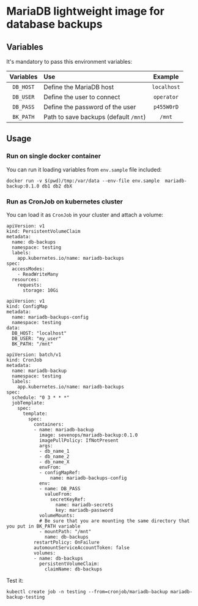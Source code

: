 # MariaDB lightweight image for database backups

## Variables
It's mandatory to pass this environment variables:

| Variables | Use                                   | Example     |
|:---------:|:--------------------------------------|:-----------:|
| `DB_HOST` | Define the MariaDB host               | `localhost` |
| `DB_USER` | Define the user to connect            | `operator`  |
| `DB_PASS` | Define the password of the user       | `p455W0rD`  |
| `BK_PATH` | Path to save backups (default `/mnt`) | `/mnt`      |

## Usage

### Run on single docker container
You can run it loading variables from `env.sample` file included:
```
docker run -v $(pwd)/tmp:/var/data --env-file env.sample  mariadb-backup:0.1.0 db1 db2 dbX
```

### Run as CronJob on kubernetes cluster
You can load it as `CronJob` in your cluster and attach a volume:  

```
apiVersion: v1
kind: PersistentVolumeClaim
metadata:
  name: db-backups
  namespace: testing
  labels:
    app.kubernetes.io/name: mariadb-backups
spec:
  accessModes:
    - ReadWriteMany
  resources:
    requests:
      storage: 10Gi
```

```
apiVersion: v1
kind: ConfigMap
metadata:
  name: mariadb-backups-config
  namespace: testing
data:
  DB_HOST: "localhost"
  DB_USER: "my_user"
  BK_PATH: "/mnt"
```

```
apiVersion: batch/v1
kind: CronJob
metadata:
  name: mariadb-backup
  namespace: testing
  labels:
    app.kubernetes.io/name: mariadb-backups
spec:
  schedule: "0 3 * * *"
  jobTemplate:
    spec:
      template:
        spec:
          containers:
          - name: mariadb-backup
            image: sevenops/mariadb-backup:0.1.0
            imagePullPolicy: IfNotPresent
            args:
            - db_name_1
            - db_name_2
            - db_name_X
            envFrom:
            - configMapRef:
                name: mariadb-backups-config
            env:
            - name: DB_PASS
              valueFrom:
                secretKeyRef:
                  name: mariadb-secrets
                  key: mariadb-password
            volumeMounts:
            # Be sure that you are mounting the same directory that you put in BK_PATH variable
            - mountPath: "/mnt"
              name: db-backups
          restartPolicy: OnFailure
          automountServiceAccountToken: false
          volumes:
          - name: db-backups
            persistentVolumeClaim:
              claimName: db-backups
```
Test it:
```
kubectl create job -n testing --from=cronjob/mariadb-backup mariadb-backup-testing
```
